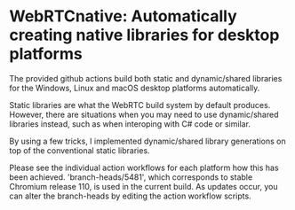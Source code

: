 # WebRTCnative: Automatically creating native libraries for desktop platforms

The provided github actions build both static and dynamic/shared libraries for the Windows, Linux and macOS desktop platforms automatically.

Static libraries are what the WebRTC build system by default produces. However, there are situations when you may need to use dynamic/shared libraries instead, such as when interoping with C# code or similar.

By using a few tricks, I implemented dynamic/shared library generations on top of the conventional static libraries. 

Please see the individual action workflows for each platform how this has been achieved. 'branch-heads/5481', which corresponds to stable Chromium release 110, is used in the current build. As updates occur, you can alter the branch-heads by editing the action workflow scripts.
